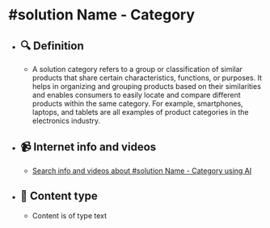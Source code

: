 # #solution Name - Category
- ## 🔍 Definition
  - A solution category refers to a group or classification of similar products that share certain characteristics, functions, or purposes. It helps in organizing and grouping products based on their similarities and enables consumers to easily locate and compare different products within the same category. For example, smartphones, laptops, and tablets are all examples of product categories in the electronics industry.
- ## 📹 Internet info and videos
  - [Search info and videos about #solution Name - Category using AI](https://www.perplexity.ai/search?q=videos+about+Category:+A+solution+category+refers+to+a+group+or+classification+of+similar+products+that+share+certain+characteristics,+functions,+or+purposes.+It+helps+in+organizing+and+grouping+products+based+on+their+similarities+and+enables+consumers+to+easily+locate+and+compare+different+products+within+the+same+category.+For+example,+smartphones,+laptops,+and+tablets+are+all+examples+of+product+categories+in+the+electronics+industry.
)
- ## 📰 Content type 
  - Content is of type text

